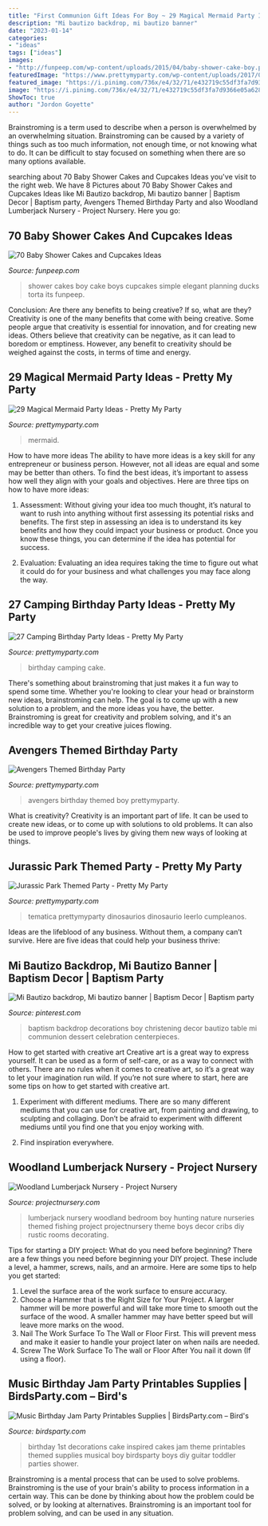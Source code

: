 ```yaml
---
title: "First Communion Gift Ideas For Boy ~ 29 Magical Mermaid Party Ideas"
description: "Mi bautizo backdrop, mi bautizo banner"
date: "2023-01-14"
categories:
- "ideas"
tags: ["ideas"]
images:
- "http://funpeep.com/wp-content/uploads/2015/04/baby-shower-cake-boy.png"
featuredImage: "https://www.prettymyparty.com/wp-content/uploads/2017/07/mermaid-party-ideas-cupcake.jpg"
featured_image: "https://i.pinimg.com/736x/e4/32/71/e432719c55df3fa7d9366e05a628d161.jpg"
image: "https://i.pinimg.com/736x/e4/32/71/e432719c55df3fa7d9366e05a628d161.jpg"
ShowToc: true
author: "Jordon Goyette"
---
```



Brainstroming is a term used to describe when a person is overwhelmed by an overwhelming situation. Brainstroming can be caused by a variety of things such as too much information, not enough time, or not knowing what to do. It can be difficult to stay focused on something when there are so many options available.

	

		
searching about 70 Baby Shower Cakes and Cupcakes Ideas you've visit to the right web. We have 8 Pictures about 70 Baby Shower Cakes and Cupcakes Ideas like Mi Bautizo backdrop, Mi bautizo banner | Baptism Decor | Baptism party, Avengers Themed Birthday Party and also Woodland Lumberjack Nursery - Project Nursery. Here you go:
		
    
## 70 Baby Shower Cakes And Cupcakes Ideas

<img loading=lazy src="http://funpeep.com/wp-content/uploads/2015/04/baby-shower-cake-boy.png" onerror="this.onerror=null;this.src='https://tse4.mm.bing.net/th?id=OIP.rNHSK8vjS1vI4uTA2bVhqgHaKR&amp;pid=15.1';" alt="70 Baby Shower Cakes and Cupcakes Ideas">

_Source: funpeep.com_

>shower cakes boy cake boys cupcakes simple elegant planning ducks torta its funpeep. 

	

Conclusion: Are there any benefits to being creative? If so, what are they?
Creativity is one of the many benefits that come with being creative. Some people argue that creativity is essential for innovation, and for creating new ideas. Others believe that creativity can be negative, as it can lead to boredom or emptiness. However, any benefit to creativity should be weighed against the costs, in terms of time and energy.

    
## 29 Magical Mermaid Party Ideas - Pretty My Party

<img loading=lazy src="https://www.prettymyparty.com/wp-content/uploads/2017/07/mermaid-party-ideas-cupcake.jpg" onerror="this.onerror=null;this.src='https://tse1.mm.bing.net/th?id=OIP.CWmFeZGVUqSqYV-bJBXUogAAAA&amp;pid=15.1';" alt="29 Magical Mermaid Party Ideas - Pretty My Party">

_Source: prettymyparty.com_

>mermaid. 

	

How to have more ideas
The ability to have more ideas is a key skill for any entrepreneur or business person. However, not all ideas are equal and some may be better than others. To find the best ideas, it’s important to assess how well they align with your goals and objectives. Here are three tips on how to have more ideas:
1. Assessment: Without giving your idea too much thought, it’s natural to want to rush into anything without first assessing its potential risks and benefits. The first step in assessing an idea is to understand its key benefits and how they could impact your business or product. Once you know these things, you can determine if the idea has potential for success.

2. Evaluation: Evaluating an idea requires taking the time to figure out what it could do for your business and what challenges you may face along the way.

    
## 27 Camping Birthday Party Ideas - Pretty My Party

<img loading=lazy src="https://www.prettymyparty.com/wp-content/uploads/2017/06/camping-party-birthday-cake.jpg" onerror="this.onerror=null;this.src='https://tse3.mm.bing.net/th?id=OIP.uZvtSS6k9d6s762OTd7ptAHaHa&amp;pid=15.1';" alt="27 Camping Birthday Party Ideas - Pretty My Party">

_Source: prettymyparty.com_

>birthday camping cake. 

	

There's something about brainstroming that just makes it a fun way to spend some time. Whether you're looking to clear your head or brainstorm new ideas, brainstroming can help. The goal is to come up with a new solution to a problem, and the more ideas you have, the better. Brainstroming is great for creativity and problem solving, and it's an incredible way to get your creative juices flowing.

    
## Avengers Themed Birthday Party

<img loading=lazy src="http://www.prettymyparty.com/wp-content/uploads/2015/03/Avengers-Tablescape.jpg" onerror="this.onerror=null;this.src='https://tse2.mm.bing.net/th?id=OIP.wQADXQG4STLvr2FYsYgnKwHaLH&amp;pid=15.1';" alt="Avengers Themed Birthday Party">

_Source: prettymyparty.com_

>avengers birthday themed boy prettymyparty. 

	

What is creativity?
Creativity is an important part of life. It can be used to create new ideas, or to come up with solutions to old problems. It can also be used to improve people's lives by giving them new ways of looking at things.

    
## Jurassic Park Themed Party - Pretty My Party

<img loading=lazy src="https://www.prettymyparty.com/wp-content/uploads/2015/10/dinosaur-themed-birthday-party-ideas.jpg" onerror="this.onerror=null;this.src='https://tse1.mm.bing.net/th?id=OIP.voDC3Y37h-VaKXcdgn0DJwHaKl&amp;pid=15.1';" alt="Jurassic Park Themed Party - Pretty My Party">

_Source: prettymyparty.com_

>tematica prettymyparty dinosaurios dinosaurio leerlo cumpleanos. 

	

Ideas are the lifeblood of any business. Without them, a company can’t survive. Here are five ideas that could help your business thrive:

    
## Mi Bautizo Backdrop, Mi Bautizo Banner | Baptism Decor | Baptism Party

<img loading=lazy src="https://i.pinimg.com/736x/e4/32/71/e432719c55df3fa7d9366e05a628d161.jpg" onerror="this.onerror=null;this.src='https://tse3.mm.bing.net/th?id=OIP.Ghijaq7IdQhebauuGPrqnAHaIP&amp;pid=15.1';" alt="Mi Bautizo backdrop, Mi bautizo banner | Baptism Decor | Baptism party">

_Source: pinterest.com_

>baptism backdrop decorations boy christening decor bautizo table mi communion dessert celebration centerpieces. 

	

How to get started with creative art
Creative art is a great way to express yourself. It can be used as a form of self-care, or as a way to connect with others. There are no rules when it comes to creative art, so it’s a great way to let your imagination run wild. If you’re not sure where to start, here are some tips on how to get started with creative art.
1. Experiment with different mediums. There are so many different mediums that you can use for creative art, from painting and drawing, to sculpting and collaging. Don’t be afraid to experiment with different mediums until you find one that you enjoy working with.

2. Find inspiration everywhere.

    
## Woodland Lumberjack Nursery - Project Nursery

<img loading=lazy src="https://projectnursery.com/wp-content/uploads/2017/07/IMG_1061.jpg" onerror="this.onerror=null;this.src='https://tse4.mm.bing.net/th?id=OIP.BF76RTW3WX5W2DBHnVdUeAHaJ4&amp;pid=15.1';" alt="Woodland Lumberjack Nursery - Project Nursery">

_Source: projectnursery.com_

>lumberjack nursery woodland bedroom boy hunting nature nurseries themed fishing project projectnursery theme boys decor cribs diy rustic rooms decorating. 

	

Tips for starting a DIY project: What do you need before beginning?
There are a few things you need before beginning your DIY project. These include a level, a hammer, screws, nails, and an armoire. Here are some tips to help you get started:
1. Level the surface area of the work surface to ensure accuracy.
2. Choose a Hammer that is the Right Size for Your Project. A larger hammer will be more powerful and will take more time to smooth out the surface of the wood. A smaller hammer may have better speed but will leave more marks on the wood.
3. Nail The Work Surface To The Wall or Floor First. This will prevent mess and make it easier to handle your project later on when nails are needed.
4. Screw The Work Surface To The wall or Floor After You nail it down (If using a floor).

    
## Music Birthday Jam Party Printables Supplies | BirdsParty.com – Bird&#039;s

<img loading=lazy src="https://cdn.shopify.com/s/files/1/1644/7575/products/musical-birthday-cake-guitar-piano-record_1024x1024.png?v=1481200591" onerror="this.onerror=null;this.src='https://tse3.mm.bing.net/th?id=OIP.eeHqKGvqvrEU1upkL7stvgHaKr&amp;pid=15.1';" alt="Music Birthday Jam Party Printables Supplies | BirdsParty.com – Bird&#039;s">

_Source: birdsparty.com_

>birthday 1st decorations cake inspired cakes jam theme printables themed supplies musical boy birdsparty boys diy guitar toddler parties shower. 

	

Brainstroming is a mental process that can be used to solve problems. Brainstroming is the use of your brain's ability to process information in a certain way. This can be done by thinking about how the problem could be solved, or by looking at alternatives. Brainstroming is an important tool for problem solving, and can be used in any situation.

